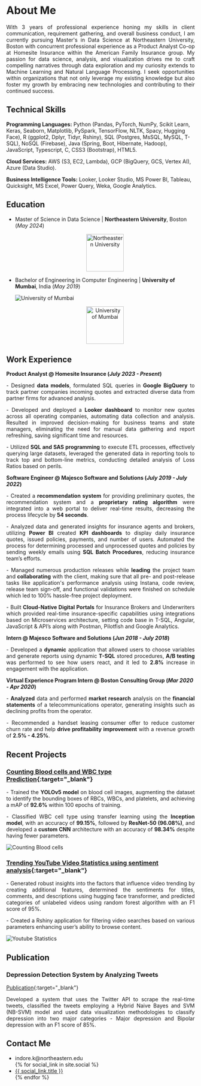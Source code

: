 # About Me

<p align="justify">With 3 years of professional experience honing my skills in client communication, requirement gathering, and overall business conduct, I am currently pursuing Master's in Data Science at Northeastern University, Boston with concurrent professional experience as a Product Analyst Co-op at Homesite Insurance within the American Family Insurance group. My passion for data science, analysis, and visualization drives me to craft compelling narratives through data exploration and my curiosity extends to Machine Learning and Natural Language Processing. I seek opportunities within organizations that not only leverage my existing knowledge but also foster my growth by embracing new technologies and contributing to their continued success. </p>

## Technical Skills
**Programming Languages:** Python (Pandas, PyTorch, NumPy, Scikit Learn, Keras, Seaborn, Matplotlib, PySpark, TensorFlow, NLTK, Spacy, Hugging Face), R (ggplot2, Dplyr, Tidyr, Rshiny), SQL (Postgres, MsSQL, MySQL, T-SQL), NoSQL (Firebase), Java (Spring, Boot, Hibernate, Hadoop), JavaScript, Typescript, C, CSS3 (Bootstrap), HTML5.

**Cloud Services:** AWS (S3, EC2, Lambda), GCP (BigQuery, GCS, Vertex AI), Azure (Data Studio).

**Business Intelligence Tools:** Looker, Looker Studio, MS Power BI, Tableau, Quicksight, MS Excel, Power Query, Weka, Google Analytics.

## Education

- Master of Science in Data Science | **Northeastern University**, Boston (_May 2024_)
  
  <div style="text-align: center;">
    <img src="https://github.com/Kunal18/kunal_indore_portfolio/blob/main/assets/img/Northeastern_seal.svg.png" alt="Northeastern University" width="100px" height="100px">
  </div>

- Bachelor of Engineering in Computer Engineering | **University of Mumbai**, India (_May 2019_)

  ![University of Mumbai](/assets/img/mu.jpg)
  <div style="text-align: center;">
    <img src="https://github.com/Kunal18/kunal_indore_portfolio/blob/main/assets/img/mu.jpg" alt="University of Mumbai" width="100px" height="100px">
  </div>

## Work Experience
**Product Analyst @ Homesite Insurance (_July 2023 - Present_)**
<p align="justify">
-	Designed <b>data models</b>, formulated SQL queries in <b>Google BigQuery</b> to track partner companies incoming quotes and extracted diverse data from partner firms for advanced analysis.
</p>
<p align="justify">
-	Developed and deployed a <b>Looker dashboard</b> to monitor new quotes across all operating companies, automating data collection and analysis. Resulted in improved decision-making for business teams and state managers, eliminating the need for manual data gathering and report refreshing, saving significant time and resources.
</p>
<p align="justify">
-	Utilized <b>SQL and SAS programming</b> to execute ETL processes, effectively querying large datasets, leveraged the generated data in reporting tools to track top and bottom-line metrics, conducting detailed analysis of Loss Ratios based on perils.
</p>

**Software Engineer @ Majesco Software and Solutions (_July 2019 - July 2022_)**
<p align="justify">
- Created a <b>recommendation system</b> for providing preliminary quotes, the recommendation system and a <b>proprietary rating algorithm</b> were integrated into a web portal to deliver real-time results, decreasing the process lifecycle by <b>54 seconds</b>.
</p>
<p align="justify">
- Analyzed data and generated insights for insurance agents and brokers, utilizing <b>Power BI</b> created <b>KPI dashboards</b> to display daily insurance quotes, issued policies, payments, and number of users. Automated the process for determining processed and unprocessed quotes and policies by sending weekly emails using <b>SQL Batch Procedures</b>, reducing insurance team’s efforts.
</p>
<p align="justify">
- Managed numerous production releases while <b>leading</b> the project team and <b>collaborating</b> with the client, making sure that all pre- and post-release tasks like application's performance analysis using Instana, code review, release team sign-off, and functional validations were finished on schedule which led to 100% hassle-free project deployment.
</p>
<p align="justify">
- Built <b>Cloud-Native Digital Portals</b> for Insurance Brokers and Underwriters which provided real-time insurance-specific capabilities using integrations based on Microservices architecture, setting code base in T-SQL, Angular, JavaScript & API’s along with Postman, Pilotfish and Google Analytics. 
</p>

**Intern @ Majesco Software and Solutions (_Jun 2018 - July 2018_)**
<p align="justify">
- Developed a <b>dynamic</b> application that allowed users to choose variables and generate reports using dynamic <b>T-SQL</b> stored procedures, <b>A/B testing</b> was performed to see how users react, and it led to <b>2.8%</b> increase in engagement with the application.
</p>

**Virtual Experience Program Intern @ Boston Consulting Group (_Mar 2020 - Apr 2020_)**
<p align="justify">
- <b>Analyzed</b> data and performed <b>market research</b> analysis on the <b>financial statements</b> of a telecommunications operator, generating insights such as declining profits from the operator. 
</p>
<p align="justify">
-	Recommended a handset leasing consumer offer to reduce customer churn rate and help <b>drive profitability improvement</b> with a revenue growth of <b>2.5% - 4.25%</b>.
</p>

## Recent Projects
### [Counting Blood cells and WBC type Prediction](https://github.com/Kunal18/Blood-Cell-Detection){:target="_blank"}

<p align="justify">- Trained the <b>YOLOv5 model</b> on blood cell images, augmenting the dataset to identify the bounding boxes of RBCs, WBCs, and platelets, and achieving a mAP of <b>92.6%</b> within 100 epochs of training.</p>
<p align="justify">
- Classified WBC cell type using transfer learning using the <b>Inception model</b>, with an accuracy of <b>99.15%</b>, followed by <b>ResNet-50 (96.08%)</b>, and developed a <b>custom CNN</b> architecture with an accuracy of <b>98.34%</b> despite having fewer parameters.</p>

![Counting Blood cells](/assets/img/cbc.jpg)

### [Trending YouTube Video Statistics using sentiment analysis](https://github.com/Kunal18/Youtube_Statistics#youtubestatistics_sml){:target="_blank"}

<p align="justify">
- Generated robust insights into the factors that influence video trending by creating additional features, determined the sentiments for titles, comments, and descriptions using hugging face transformer, and predicted categories of unlabeled videos using random forest algorithm with an F1 score of 95%.</p>
<p align="justify">
- Created a Rshiny application for filtering video searches based on various parameters enhancing user’s ability to browse content.</p>

![Youtube Statistics](/assets/img/yt.jpg)

## Publication
### Depression Detection System by Analyzing Tweets
[Publication](https://dx.doi.org/10.2139/ssrn.3358809){:target="_blank"}
<p align="justify">
Developed a system that uses the Twitter API to scrape the real-time tweets, classified the tweets employing a Hybrid Naive Bayes and SVM (NB-SVM) model and used data visualization methodologies to classify depression into two major categories - Major depression and Bipolar depression with an F1 score of 85%.
</p>

## Contact Me
<ul>
  <li>indore.k@northeastern.edu</li>
  {% for social_link in site.social %}
    <li><a href="{{ social_link.url }}" target="_blank">{{ social_link.title }}</a></li>
  {% endfor %}
</ul>
